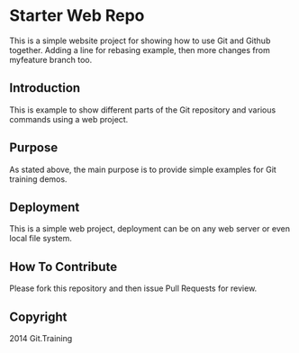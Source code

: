 # Starter Web Repo

This is a simple website project for
showing how to use Git and Github together. Adding a line for rebasing example,
then  more changes from myfeature branch too.

## Introduction

This is example to show different parts
of the Git repository and various commands
using a web project.

## Purpose

As stated above, the main purpose is to 
provide simple examples for Git training
demos.

## Deployment

This is a simple web project, deployment
can be on any web server or even local
file system.

## How To Contribute

Please fork this repository and then issue Pull Requests for
review.

## Copyright

2014 Git.Training